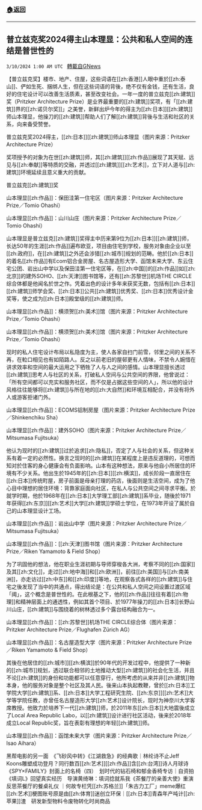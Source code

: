 ###  [:house:返回](README.md)
---


## 普立兹克奖2024得主山本理显：公共和私人空间的连结是普世性的
`3/10/2024 1:00 AM UTC ` [轉載自GNews](https://gnews.org/articles/2380732)

【普立兹克奖】楼市、地产、住屋，这些词语在[[zh:香港]]人眼中重於[[zh:泰山]]、俨如生死、捆绑人生，但在这些词语的背後，绝不仅有金钱，还有生活，良好的住宅设计可以改善生活质素，甚至改变社会。一年一度的普立兹克[[zh:建筑]]奖（Pritzker Architecture Prize）是业界最重要的[[zh:建筑]]奖项，有「[[zh:建筑]]界的[[zh:诺贝尔奖]]」之美誉，新鲜出炉今年的得主为[[zh:日本]][[zh:建筑]]师山本理显，他操刀的[[zh:建筑]]帮助人们了解[[zh:建筑]]背後与生活和社区的关系，向来备受赞誉。

普立兹克奖2024得主，[[zh:日本]][[zh:建筑]]师山本理显（图片来源：Pritzker Architecture Prize）

奖项授予的对象为在世[[zh:建筑]]师，其[[zh:建筑]][[zh:作品]]展现了其天赋、远见与[[zh:奉献]]等特质的交融，并透过[[zh:建筑]][[zh:艺术]]，立下对人道与[[zh:建筑]]环境延续且意义重大的贡献。

普立兹克[[zh:建筑]]奖

山本理显[[zh:作品]]：保田洼第一住宅区（图片来源：Pritzker Architecture Prize／Tomio Ohashi）

山本理显[[zh:作品]]：山川山庄（图片来源：Pritzker Architecture Prize／Tomio Ohashi）

山本理显是普立兹克[[zh:建筑]]奖得主中历来第9位为[[zh:日本]][[zh:建筑]]师，长达50年的生涯[[zh:作品]]遍布欧亚，项目由住宅到学校，服务对象由企业以至[[zh:政府]]，在[[zh:建筑]]之外还会涉猎[[zh:城市]]规划的范畴。他於[[zh:日本]]的着名[[zh:作品]]有Ecom铝合金房屋、名古屋造形大学、函馆未来大学、东云住宅公团、岩出山中学以及保田洼第一住宅区等，在[[zh:中国]]的[[zh:作品]]如[[zh:北京]]的建外SOHO、[[zh:天津]]图书馆等，还有[[zh:苏黎世]]机场THE CIRCLE综合体都是他闻名於世之作。凭着出色的设计多年来获奖无数，包括有[[zh:日本]][[zh:建筑]]师学会奖、[[zh:日本]]公共[[zh:建筑]]优秀奖、[[zh:日本]]优秀设计金奖等，使之成为[[zh:日本]]殿堂级的[[zh:建筑]]师。

山本理显[[zh:作品]]：横须贺[[zh:美术]]馆（图片来源：Pritzker Architecture Prize／Tomio Ohashi）

山本理显[[zh:作品]]：横须贺[[zh:美术]]馆（图片来源：Pritzker Architecture Prize／Tomio Ohashi）

现时的私人住宅设计布局以私隐度为主，使人各家自扫门前雪，邻里之间的关系不再，在𨋢口相见也有如陌路人。反之以前老旧的屋邨更有人情味，不禁令人婉惜在讲求效率和空间的最大运用之下牺牲了人与人之间的感情。山本理显擅长透过[[zh:建筑]]思考人与社区的关系，打破私人空间与公共空间的界限，他曾说过：「所有空间都可以充实和服务社区，而不仅是占据这些空间的人」，所以他的设计风格往往能够将[[zh:建筑]]与所在地的[[zh:大自然]]和环境互相配合，并没有将外人或游客拒诸门外。

山本理显[[zh:作品]]：ECOMS铝制房屋（图片来源：Pritzker Architecture Prize／Shinkenchiku Sha）

山本理显[[zh:作品]]：建外SOHO（图片来源：Pritzker Architecture Prize／Mitsumasa Fujitsuka）

他认为现时的[[zh:建筑]]过於追求[[zh:隐私]]，否定了人与社会的关系，但这种关系有着一定的必然性。换言之现时的[[zh:建筑]]在某程度上是违反道理的，可想而知对於住客的身心健康会有负面影响。山本有这种想法，原来与他自小所居住的环境有不少关系。他出生於1945年的[[zh:日本]][[zh:横滨]]，成长阶段一直居住在[[zh:日本]]传统町屋，房子前面是母亲打理的药店，後面则是生活空间，成为了他心目中理想的居住环境：背靠家庭面向社区，在私人与公共空间之间寻求平衡。於就学时期，他於1968年在[[zh:日本]]大学理工部[[zh:建筑]]系毕业，随後於1971年获得[[zh:东京]][[zh:艺术]]大学[[zh:建筑]]学硕士学位，在1973年开设了属於自己的山本理显设计工场。

山本理显[[zh:作品]]：岩出山中学（图片来源：Pritzker Architecture Prize／Mitsumasa Fujitsuka）

山本理显[[zh:作品]]：[[zh:天津]]图书馆（图片来源：Pritzker Architecture Prize／Riken Yamamoto & Field Shop）

为了巩固他的想法，他在职业生涯初期与导师穿梭各大洲，考察不同的[[zh:国家]]及其[[zh:文化]]，走过[[zh:地中海]]和[[zh:欧洲]]，前往[[zh:美国]]与[[zh:南美洲]]，亦走访过[[zh:中东]]和[[zh:印度]]等地，在观察各式各样的[[zh:建筑]]与住宅之後发现了当中的共通点，得出结论是：在公共和私人空间之间设置过渡区域「阈」，这个概念是普世性的。在此根基之下，他的[[zh:作品]]往往有着[[zh:物理]]和精神层面上的通透性，例如其首个项目、於1977年操刀的[[zh:日本]]长野山川山庄，[[zh:建筑]]与围绕着的树林透过多个露台结构融合为一。

山本理显[[zh:作品]]：[[zh:苏黎世]]机场THE CIRCLE综合体（图片来源：Pritzker Architecture Prize／Flughafen Zürich AG）

山本理显[[zh:作品]]：名古屋造型大学（图片来源：Pritzker Architecture Prize／Riken Yamamoto & Field Shop）

其後在他居住的[[zh:城市]][[zh:横滨]]於90年代的开发过程中，他提供了一种新的[[zh:城市]]规划，透过联合相邻的土地推动大型[[zh:建筑]]的社会化生活，并且不论[[zh:建筑]]的身份和功能都可以任意穿行，他所考虑的从来并非[[zh:建筑]]物本身，他的服务对象是整个社区及其人民。後来山本执起教鞭，曾於[[zh:日本]]工学院大学[[zh:建筑]]系、[[zh:日本]]大学工程研究生院、[[zh:东京]][[zh:艺术]]大学等学院任教，亦曾任名古屋造形大学[[zh:艺术]]设计院长，现时为神奈川大学客席教授。他致力於培养下一代[[zh:建筑]]师，於2011年东[[zh:日本]]大地震後成立了Local Area Republic Labo，以[[zh:建筑]]设计进行社区活动，後来於2018年成立Local Republic奖，旨在表彰有理想的年轻[[zh:建筑]]师。

山本理显[[zh:作品]]：函馆未来大学（图片来源：Pritzker Architecture Prize／Isao Aihara）

黑帮电影的另一面　《飞砂风中转》《江湖救急》的经典歌｜林纶诗不止Jeff Koons雕塑成功登月？同行数百[[zh:艺术]][[zh:作品]]含[[zh:台湾]]诗人月球诗《SPY×FAMILY》封面上的名椅（四）　划时代的钻石椅和郁金香椅专访｜自资拍《填词L》回望真实经历　导演黄绮琳：填词捻就系我《茶餐厅的亲善大使》重演　反思茶餐厅的餐桌礼仪 ｜何故专栏凭[[zh:苏格兰]]「朱古力工厂」meme爆红　[[zh:艺术]]梗图账号原是由[[zh:体育]]迷创立环保｜[[zh:日本]]青森年产吨计[[zh:苹果]]渣　研发新型物料令废物转化时尚商品
